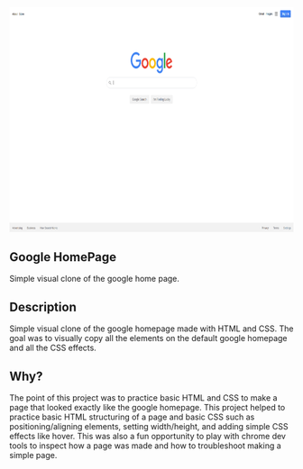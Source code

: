 <h4 align="center">
<img alt="GoogleHomepage Image" src="demo/GoogleHomepage.png" height="400px">
</h4>

## Google HomePage
Simple visual clone of the google home page.

## Description
Simple visual clone of the google homepage made with HTML and CSS. The goal was to visually copy all the elements on the default google homepage and all the CSS effects. 

## Why?
The point of this project was to practice basic HTML and CSS to make a page that looked exactly like the google homepage. This project helped to practice basic HTML structuring of a page and basic CSS such as positioning/aligning elements, setting width/height, and adding simple CSS effects like hover. This was also a fun opportunity to play with chrome dev tools to inspect how a page was made and how to troubleshoot making a simple page.